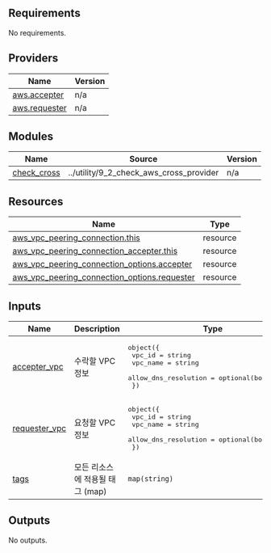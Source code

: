 <!-- BEGIN_TF_DOCS -->
## Requirements

No requirements.

## Providers

| Name | Version |
|------|---------|
| <a name="provider_aws.accepter"></a> [aws.accepter](#provider\_aws.accepter) | n/a |
| <a name="provider_aws.requester"></a> [aws.requester](#provider\_aws.requester) | n/a |

## Modules

| Name | Source | Version |
|------|--------|---------|
| <a name="module_check_cross"></a> [check\_cross](#module\_check\_cross) | ../utility/9_2_check_aws_cross_provider | n/a |

## Resources

| Name | Type |
|------|------|
| [aws_vpc_peering_connection.this](https://registry.terraform.io/providers/hashicorp/aws/latest/docs/resources/vpc_peering_connection) | resource |
| [aws_vpc_peering_connection_accepter.this](https://registry.terraform.io/providers/hashicorp/aws/latest/docs/resources/vpc_peering_connection_accepter) | resource |
| [aws_vpc_peering_connection_options.accepter](https://registry.terraform.io/providers/hashicorp/aws/latest/docs/resources/vpc_peering_connection_options) | resource |
| [aws_vpc_peering_connection_options.requester](https://registry.terraform.io/providers/hashicorp/aws/latest/docs/resources/vpc_peering_connection_options) | resource |

## Inputs

| Name | Description | Type | Default | Required |
|------|-------------|------|---------|:--------:|
| <a name="input_accepter_vpc"></a> [accepter\_vpc](#input\_accepter\_vpc) | 수락할 VPC 정보 | <pre>object({<br>    vpc_id               = string<br>    vpc_name             = string<br>    allow_dns_resolution = optional(bool, true)<br>  })</pre> | n/a | yes |
| <a name="input_requester_vpc"></a> [requester\_vpc](#input\_requester\_vpc) | 요청할 VPC 정보 | <pre>object({<br>    vpc_id               = string<br>    vpc_name             = string<br>    allow_dns_resolution = optional(bool, true)<br>  })</pre> | n/a | yes |
| <a name="input_tags"></a> [tags](#input\_tags) | 모든 리소스에 적용될 태그 (map) | `map(string)` | `{}` | no |

## Outputs

No outputs.
<!-- END_TF_DOCS -->
